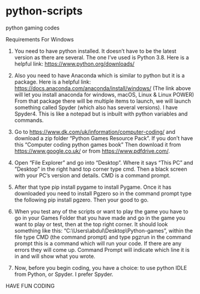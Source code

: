 # python-scripts
python gaming codes

Requirements For Windows
1. You need to have python installed. It doesn’t have to be the latest version as there are several. The one I’ve used is Python 3.8. Here is a helpful link: https://www.python.org/downloads/

2. Also you need to have Anaconda which is similar to python but it is a package. Here is a helpful link:  https://docs.anaconda.com/anaconda/install/windows/ (The link above will let you install anaconda for windows, macOS, Linux & Linux POWER) From that package there will be multiple items to launch, we will launch something called Spyder (which also has several versions). I have Spyder4. This is like a notepad but is inbuilt with python variables and commands.

3. Go to https://www.dk.com/uk/information/computer-coding/ and download a zip folder “Python Games Resource Pack”. If you don’t have this “Computer coding python games book” Then download it from https://www.google.co.uk/  or from https://www.pdfdrive.com/. 

4. Open “File Explorer” and go into “Desktop”. Where it says “This PC” and ”Desktop” in the right hand top corner type cmd. Then a black screen with your PC’s version and details. CMD is a command prompt.

5. After that type pip install pygame to install Pygame. Once it has downloaded you need to install Pgzero so in the command prompt type the following pip install pgzero. Then your good to go.

6. When you test any of the scripts or want to play the game you have to go in your Games Folder that you have made and go in the game you want to play or test, then at the top right corner. It should look something like this: “C:\Users\abdul\Desktop\Python-games”, within the file type CMD (the command prompt) and type pgzrun in the command prompt this is a command which will run your code. If there are any errors they will come up. Command Prompt will indicate which line it is in and will show what you wrote. 

7. Now, before you begin coding, you have a choice: to use python IDLE from Python, or Spyder. I prefer Spyder.

HAVE FUN CODING

